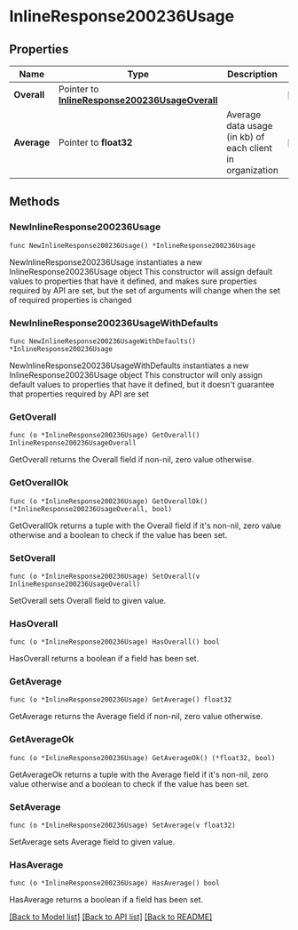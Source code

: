 # InlineResponse200236Usage

## Properties

Name | Type | Description | Notes
------------ | ------------- | ------------- | -------------
**Overall** | Pointer to [**InlineResponse200236UsageOverall**](InlineResponse200236UsageOverall.md) |  | [optional] 
**Average** | Pointer to **float32** | Average data usage (in kb) of each client in organization | [optional] 

## Methods

### NewInlineResponse200236Usage

`func NewInlineResponse200236Usage() *InlineResponse200236Usage`

NewInlineResponse200236Usage instantiates a new InlineResponse200236Usage object
This constructor will assign default values to properties that have it defined,
and makes sure properties required by API are set, but the set of arguments
will change when the set of required properties is changed

### NewInlineResponse200236UsageWithDefaults

`func NewInlineResponse200236UsageWithDefaults() *InlineResponse200236Usage`

NewInlineResponse200236UsageWithDefaults instantiates a new InlineResponse200236Usage object
This constructor will only assign default values to properties that have it defined,
but it doesn't guarantee that properties required by API are set

### GetOverall

`func (o *InlineResponse200236Usage) GetOverall() InlineResponse200236UsageOverall`

GetOverall returns the Overall field if non-nil, zero value otherwise.

### GetOverallOk

`func (o *InlineResponse200236Usage) GetOverallOk() (*InlineResponse200236UsageOverall, bool)`

GetOverallOk returns a tuple with the Overall field if it's non-nil, zero value otherwise
and a boolean to check if the value has been set.

### SetOverall

`func (o *InlineResponse200236Usage) SetOverall(v InlineResponse200236UsageOverall)`

SetOverall sets Overall field to given value.

### HasOverall

`func (o *InlineResponse200236Usage) HasOverall() bool`

HasOverall returns a boolean if a field has been set.

### GetAverage

`func (o *InlineResponse200236Usage) GetAverage() float32`

GetAverage returns the Average field if non-nil, zero value otherwise.

### GetAverageOk

`func (o *InlineResponse200236Usage) GetAverageOk() (*float32, bool)`

GetAverageOk returns a tuple with the Average field if it's non-nil, zero value otherwise
and a boolean to check if the value has been set.

### SetAverage

`func (o *InlineResponse200236Usage) SetAverage(v float32)`

SetAverage sets Average field to given value.

### HasAverage

`func (o *InlineResponse200236Usage) HasAverage() bool`

HasAverage returns a boolean if a field has been set.


[[Back to Model list]](../README.md#documentation-for-models) [[Back to API list]](../README.md#documentation-for-api-endpoints) [[Back to README]](../README.md)


